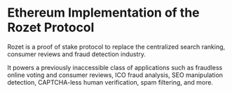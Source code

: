 # Ethereum Implementation of the Rozet Protocol

Rozet is a proof of stake protocol to replace the centralized search ranking, consumer reviews and fraud detection industry.

It powers a previously inaccessible class of applications such as fraudless online voting and consumer reviews, ICO fraud analysis, SEO manipulation detection, CAPTCHA-less human verification, spam filtering, and more.
